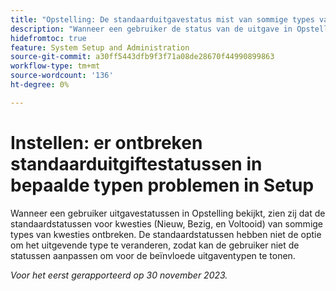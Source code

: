 ```yaml
---
title: "Opstelling: De standaarduitgavestatus mist van sommige types van kwestie in Opstelling"
description: "Wanneer een gebruiker de status van de uitgave in Opstelling bekijkt, zien zij dat de standaardstatussen voor kwesties (Nieuw, Bezig, en Voltooid) van sommige types van kwesties ontbreken. De standaardstatussen hebben niet de optie om het uitgevende type te veranderen, zodat kan de gebruiker niet de statussen aanpassen om voor de beïnvloede uitgaventypen te tonen."
hidefromtoc: true
feature: System Setup and Administration
source-git-commit: a30ff5443dfb9f3f71a08de28670f44990899863
workflow-type: tm+mt
source-wordcount: '136'
ht-degree: 0%

---
```



# Instellen: er ontbreken standaarduitgiftestatussen in bepaalde typen problemen in Setup

Wanneer een gebruiker uitgavestatussen in Opstelling bekijkt, zien zij dat de standaardstatussen voor kwesties (Nieuw, Bezig, en Voltooid) van sommige types van kwesties ontbreken. De standaardstatussen hebben niet de optie om het uitgevende type te veranderen, zodat kan de gebruiker niet de statussen aanpassen om voor de beïnvloede uitgaventypen te tonen.

_Voor het eerst gerapporteerd op 30 november 2023._
